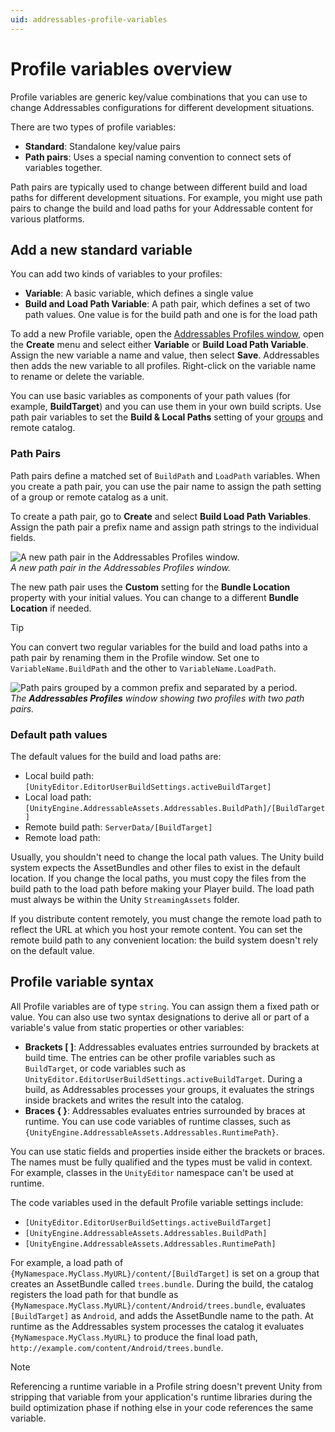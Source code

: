```yaml
---
uid: addressables-profile-variables
---
```


# Profile variables overview

Profile variables are generic key/value combinations that you can use to change Addressables configurations for different development situations.

There are two types of profile variables:

* **Standard**: Standalone key/value pairs
* **Path pairs**: Uses a special naming convention to connect sets of variables together.

Path pairs are typically used to change between different build and load paths for different development situations. For example, you might use path pairs to change the build and load paths for your Addressable content for various platforms.

## Add a new standard variable

You can add two kinds of variables to your profiles:

* **Variable**: A basic variable, which defines a single value
* **Build and Load Path Variable**: A path pair, which defines a set of two path values. One value is for the build path and one is for the load path

To add a new Profile variable, open the [Addressables Profiles window](addressables-profiles-window.md), open the **Create** menu and select either **Variable** or **Build Load Path Variable**. Assign the new variable a name and value, then select **Save**. Addressables then adds the new variable to all profiles. Right-click on the variable name to rename or delete the variable.

You can use basic variables as components of your path values (for example, **BuildTarget**) and you can use them in your own build scripts. Use path pair variables to set the **Build & Local Paths** setting of your [groups](Groups.md) and remote catalog.


### Path Pairs

Path pairs define a matched set of `BuildPath` and `LoadPath` variables. When you create a path pair, you can use the pair name to assign the path setting of a group or remote catalog as a unit.

To create a path pair, go to **Create** and select **Build Load Path Variables**. Assign the path pair a prefix name and assign path strings to the individual fields.

![A new path pair in the Addressables Profiles window.](images/profiles-pairs.png)<br/>*A new path pair in the Addressables Profiles window.*

The new path pair uses the **Custom** setting for the **Bundle Location** property with your initial values. You can change to a different **Bundle Location** if needed.

> [!TIP]
> You can convert two regular variables for the build and load paths into a path pair by renaming them in the Profile window. Set one to `VariableName.BuildPath` and the other to `VariableName.LoadPath`.

![Path pairs grouped by a common prefix and separated by a period.](images/profiles-with-pairs.png)<br/>
_The **Addressables Profiles** window showing two profiles with two path pairs._

### Default path values

The default values for the build and load paths are:

* Local build path: `[UnityEditor.EditorUserBuildSettings.activeBuildTarget]`
* Local load path: `[UnityEngine.AddressableAssets.Addressables.BuildPath]/[BuildTarget]`
* Remote build path: `ServerData/[BuildTarget]`
* Remote load path: <undefined>

Usually, you shouldn't need to change the local path values. The Unity build system expects the AssetBundles and other files to exist in the default location. If you change the local paths, you must copy the files from the build path to the load path before making your Player build. The load path must always be within the Unity `StreamingAssets` folder.

If you distribute content remotely, you must change the remote load path to reflect the URL at which you host your remote content. You can set the remote build path to any convenient location: the build system doesn't rely on the default value.

## Profile variable syntax

All Profile variables are of type `string`. You can assign them a fixed path or value. You can also use two syntax designations to derive all or part of a variable's value from static properties or other variables:

* __Brackets [ ]__:  Addressables evaluates entries surrounded by brackets at build time. The entries can be other profile variables such as `BuildTarget`, or code variables such as `UnityEditor.EditorUserBuildSettings.activeBuildTarget`. During a build, as Addressables processes your groups, it evaluates the strings inside brackets and writes the result into the catalog.
* __Braces { }__: Addressables evaluates entries surrounded by braces at runtime. You can use code variables of runtime classes, such as `{UnityEngine.AddressableAssets.Addressables.RuntimePath}`.

You can use static fields and properties inside either the brackets or braces. The names must be fully qualified and the types must be valid in context. For example, classes in the `UnityEditor` namespace can't be used at runtime.

The code variables used in the default Profile variable settings include:

* `[UnityEditor.EditorUserBuildSettings.activeBuildTarget]`
* `[UnityEngine.AddressableAssets.Addressables.BuildPath]`
* `[UnityEngine.AddressableAssets.Addressables.RuntimePath]`

For example, a load path of `{MyNamespace.MyClass.MyURL}/content/[BuildTarget]` is set on a group that creates an AssetBundle called `trees.bundle`. During the build, the catalog registers the load path for that bundle as `{MyNamespace.MyClass.MyURL}/content/Android/trees.bundle`, evaluates `[BuildTarget]` as `Android`, and adds the AssetBundle name to the path. At runtime as the Addressables system processes the catalog it evaluates `{MyNamespace.MyClass.MyURL}` to produce the final load path, `http://example.com/content/Android/trees.bundle`.

> [!NOTE]
> Referencing a runtime variable in a Profile string doesn't prevent Unity from stripping that variable from your application's runtime libraries during the build optimization phase if nothing else in your code references the same variable.
